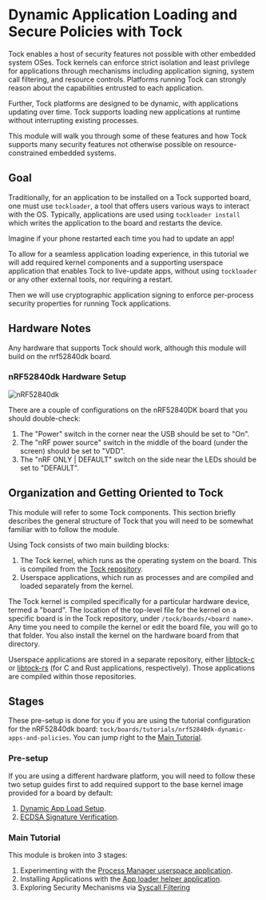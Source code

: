 # Dynamic Application Loading and Secure Policies with Tock

Tock enables a host of security features not possible with other embedded system
OSes. Tock kernels can enforce strict isolation and least privilege for
applications through mechanisms including application signing, system call
filtering, and resource controls. Platforms running Tock can strongly reason
about the capabilities entrusted to each application.

Further, Tock platforms are designed to be dynamic, with applications updating
over time. Tock supports loading new applications at runtime without
interrupting existing processes.

This module will walk you through some of these features and how Tock supports
many security features not otherwise possible on resource-constrained embedded
systems.

## Goal

Traditionally, for an application to be installed on a Tock supported board, one
must use `tockloader`, a tool that offers users various ways to interact with
the OS. Typically, applications are used using `tockloader install` which writes
the application to the board and restarts the device.

Imagine if your phone restarted each time you had to update an app!

To allow for a seamless application loading experience, in this tutorial we
will add required kernel components and a supporting userspace application that
enables Tock to live-update apps, without using `tockloader` or any other
external tools, nor requiring a restart.

Then we will use cryptographic application signing to enforce per-process
security properties for running Tock applications.

## Hardware Notes

Any hardware that supports Tock should work, although this module will build on
the nrf52840dk board.

### nRF52840dk Hardware Setup

![nRF52840dk](../../imgs/nrf52840dk.jpg)

There are a couple of configurations on the nRF52840DK board that you should
double-check:

1. The "Power" switch in the corner near the USB should be set to "On".
2. The "nRF power source" switch in the middle of the board (under the screen)
   should be set to "VDD".
3. The "nRF ONLY | DEFAULT" switch on the side near the LEDs should be set to
   "DEFAULT".

## Organization and Getting Oriented to Tock

This module will refer to some Tock components. This section briefly describes
the general structure of Tock that you will need to be somewhat familiar with to
follow the module.

Using Tock consists of two main building blocks:

1. The Tock kernel, which runs as the operating system on the board. This is
   compiled from the [Tock repository](https://github.com/tock/tock).
2. Userspace applications, which run as processes and are compiled and loaded
   separately from the kernel.

The Tock kernel is compiled specifically for a particular hardware device,
termed a "board". The location of the top-level file for the kernel on a
specific board is in the Tock repository, under `/tock/boards/<board name>`. Any
time you need to compile the kernel or edit the board file, you will go to that
folder. You also install the kernel on the hardware board from that directory.

Userspace applications are stored in a separate repository, either
[libtock-c](https://github.com/tock/libtock-c) or
[libtock-rs](https://github.com/tock/libtock-rs) (for C and Rust applications,
respectively). Those applications are compiled within those repositories.

## Stages
These pre-setup is done for you if you are using the tutorial configuration for
the nRF52840dk board:
`tock/boards/tutorials/nrf52840dk-dynamic-apps-and-policies`. You can jump right
to the [Main Tutorial](#Main-Tutorial).

### Pre-setup

If you are using a different hardware platform, you will need to follow these
two setup guides first to add required support to the base kernel image
provided for a board by default:

1. [Dynamic App Load Setup](../setup/dynamic-app-loading.md).
2. [ECDSA Signature Verification](../setup/ecdsa.md).


### Main Tutorial

This module is broken into 3 stages:

1. Experimenting with the
   [Process Manager userspace application](./process-manager.md).
2. Installing Applications with the
   [App loader helper application](./app-loader.md).
3. Exploring Security Mechanisms via [Syscall Filtering](./snooping.md)
